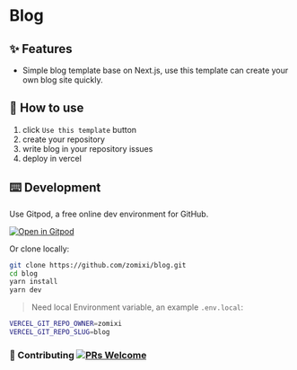 # Blog

## ✨ Features

- Simple blog template base on Next.js, use this template can create your own blog site quickly.

## 🔨 How to use

1. click `Use this template` button
2. create your repository
3. write blog in your repository issues
4. deploy in vercel

## ⌨️ Development

Use Gitpod, a free online dev environment for GitHub.

[![Open in Gitpod](https://gitpod.io/button/open-in-gitpod.svg)](https://gitpod.io/#https://github.com/zomixi/blog.git)

Or clone locally:

```bash
git clone https://github.com/zomixi/blog.git
cd blog
yarn install
yarn dev
```

> Need local Environment variable, an example `.env.local`:

```bash
VERCEL_GIT_REPO_OWNER=zomixi
VERCEL_GIT_REPO_SLUG=blog
```

### 🤝 Contributing [![PRs Welcome](https://img.shields.io/badge/PRs-welcome-brightgreen.svg?style=flat-square)](http://makeapullrequest.com)
